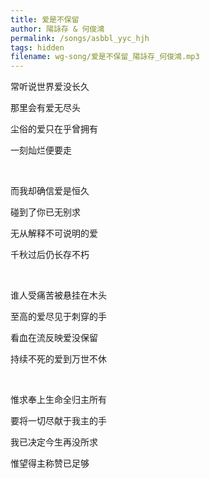 ```yaml
---
title: 爱是不保留
author: 陽詠存 & 何俊鴻
permalink: /songs/asbbl_yyc_hjh
tags: hidden
filename: wg-song/爱是不保留_陽詠存_何俊鴻.mp3
---
```


常听说世界爱没长久

那里会有爱无尽头

尘俗的爱只在乎曾拥有

一刻灿烂便要走

<br>

而我却确信爱是恒久

碰到了你已无别求

无从解释不可说明的爱

千秋过后仍长存不朽

<br>

谁人受痛苦被悬挂在木头

至高的爱尽见于刺穿的手

看血在流反映爱没保留

持续不死的爱到万世不休

<br>

惟求奉上生命全归主所有

要将一切尽献于我主的手

我已决定今生再没所求

惟望得主称赞已足够

